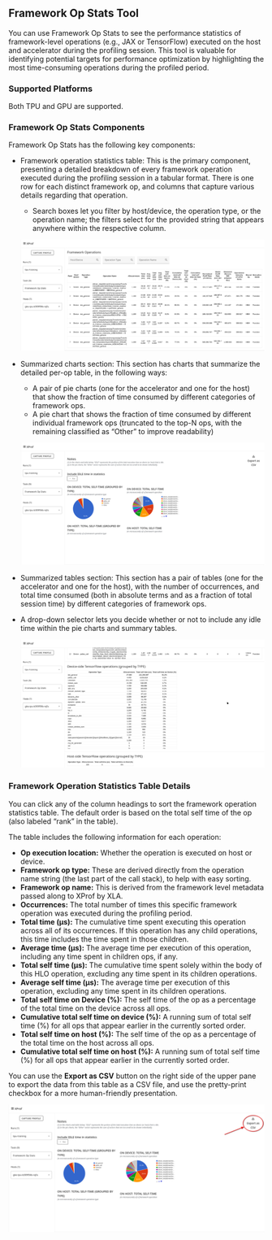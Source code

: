 ## Framework Op Stats Tool

You can use Framework Op Stats to see the performance statistics of
framework-level operations (e.g., JAX or TensorFlow) executed on the host and
accelerator during the profiling session. This tool is valuable for identifying
potential targets for performance optimization by highlighting the most
time-consuming operations during the profiled period.

### Supported Platforms

Both TPU and GPU are supported.

### Framework Op Stats Components

Framework Op Stats has the following key components:

*   Framework operation statistics table: This is the primary component,
    presenting a detailed breakdown of every framework operation executed during
    the profiling session in a tabular format. There is one row for each
    distinct framework op, and columns that capture various details regarding
    that operation.
    *   Search boxes let you filter by host/device, the operation type, or the
        operation name; the filters select for the provided string that appears
        anywhere within the respective column.

    ![Framework Op Stats table](images/framework_op_stats_operations.png)

*   Summarized charts section: This section has charts that summarize the
    detailed per-op table, in the following ways:
    *   A pair of pie charts (one for the accelerator and one for the host) that
        show the fraction of time consumed by different categories of framework
        ops.
    *   A pie chart that shows the fraction of time consumed by different
        individual framework ops (truncated to the top-N ops, with the remaining
        classified as “Other” to improve readability)

    ![Framework Op Stats pie charts](images/framework_op_stats.png)

*   Summarized tables section: This section has a pair of tables (one for the
    accelerator and one for the host), with the number of occurrences, and total
    time consumed (both in absolute terms and as a fraction of total session
    time) by different categories of framework ops.
*   A drop-down selector lets you decide whether or not to include any idle time
    within the pie charts and summary tables.

    ![Framework Op Stats summarized tables](images/framework_op_stats_summarized.png)

### Framework Operation Statistics Table Details

You can click any of the column headings to sort the framework operation
statistics table. The default order is based on the total self time of the op
(also labeled “rank” in the table).

The table includes the following information for each operation:

*   **Op execution location:** Whether the operation is executed on host or device.
*   **Framework op type:** These are derived directly from the operation name string
    (the last part of the call stack), to help with easy sorting.
*   **Framework op name:** This is derived from the framework level metadata passed
    along to XProf by XLA.
*   **Occurrences:** The total number of times this specific framework operation was
    executed during the profiling period.
*   **Total time (μs):** The cumulative time spent executing this operation across
    all of its occurrences. If this operation has any child operations, this
    time includes the time spent in those children.
*   **Average time (μs):** The average time per execution of this operation,
    including any time spent in children ops, if any.
*   **Total self time (μs):** The cumulative time spent solely within the body of
    this HLO operation, excluding any time spent in its children operations.
*   **Average self time (μs):** The average time per execution of this operation,
    excluding any time spent in its children operations.
*   **Total self time on Device (%):** The self time of the op as a percentage of
    the total time on the device across all ops.
*   **Cumulative total self time on device (%):** A running sum of total self time
    (%) for all ops that appear earlier in the currently sorted order.
*   **Total self time on host (%):** The self time of the op as a percentage of the
    total time on the host across all ops.
*   **Cumulative total self time on host (%):** A running sum of total self time (%)
    for all ops that appear earlier in the currently sorted order.

You can use the **Export as CSV** button on the right side of the upper pane to
export the data from this table as a CSV file, and use the pretty-print checkbox
for a more human-friendly presentation.

![Framework Op Stats export to CSV option](images/framework_op_stats_csv.png)
